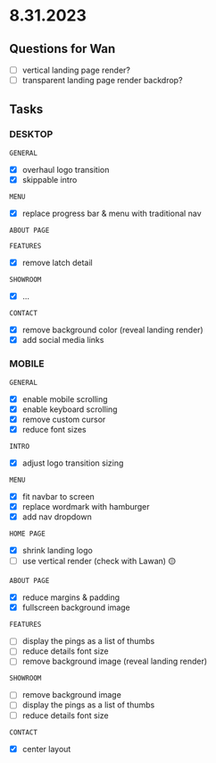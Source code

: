 # 8.31.2023

## Questions for Wan

- [ ] vertical landing page render?
- [ ] transparent landing page render backdrop?

## Tasks

### DESKTOP

`GENERAL`

- [x] overhaul logo transition
- [x] skippable intro

`MENU`

- [x] replace progress bar & menu with traditional nav

`ABOUT PAGE`

<!-- - [ ] background image carousel -->

`FEATURES`

- [x] remove latch detail

`SHOWROOM`

- [x] ...

`CONTACT`

- [x] remove background color (reveal landing render)
- [x] add social media links
<!-- - [ ] add calendly widget -->

### MOBILE

`GENERAL`

- [x] enable mobile scrolling
- [x] enable keyboard scrolling
- [x] remove custom cursor
- [x] reduce font sizes

`INTRO`

- [x] adjust logo transition sizing

`MENU`

- [x] fit navbar to screen
- [x] replace wordmark with hamburger
- [x] add nav dropdown

`HOME PAGE`

- [x] shrink landing logo
- [ ] use vertical render (check with Lawan) 🟡

`ABOUT PAGE`

- [x] reduce margins & padding
- [x] fullscreen background image

`FEATURES`

- [ ] display the pings as a list of thumbs
- [ ] reduce details font size
- [ ] remove background image (reveal landing render)

`SHOWROOM`

- [ ] remove background image
- [ ] display the pings as a list of thumbs
- [ ] reduce details font size

`CONTACT`

- [x] center layout
